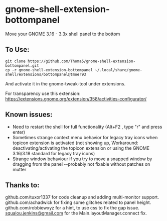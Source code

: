 # gnome-shell-extension-bottompanel
Move your GNOME 3.16 - 3.3x shell panel to the bottom

## To Use:
```
git clone https://github.com/Thoma5/gnome-shell-extension-bottompanel.git
cp -r gnome-shell-extension-bottompanel ~/.local/share/gnome-shell/extensions/bottompanel@tmoer93
```
And activate it in the gnome-tweak-tool under extensions.

For transparency use this extension:
https://extensions.gnome.org/extension/358/activities-configurator/

## Known issues:
+ Need to restart the shell for full functionality (Alt+F2 , type "r" and press enter)
+ Sometimes strange context menu behavior for legacy tray icons when topicon extension is activated (not showing up, Workaround: deactivating/activating the topicon extension or using the GNOME 3.16/3.18 standard for legacy tray icons)
+ Strange window behaviour if you try to move a snapped window by dragging from the panel --probably not fixable without patches on mutter

## Thanks to:
github.com/tuxor1337 for code cleanup and adding multi-monitor support.
github.com/achadwick for fixing some glitches related to panel height.
github.com/robbiewxyz for a hint, to use css to fix the gap issue.
squalou.jenkins@gmail.com  for the Main.layoutManager.connect fix.
